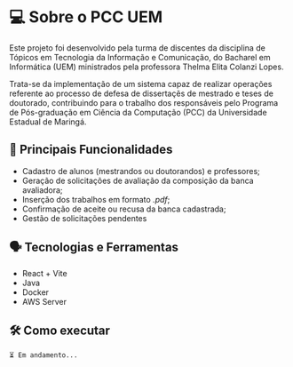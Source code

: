 # 💻 Sobre o PCC UEM

Este projeto foi desenvolvido pela turma de discentes da disciplina de Tópicos em Tecnologia da Informação e Comunicação, do Bacharel em Informática (UEM) ministrados pela professora Thelma Elita Colanzi Lopes.

Trata-se da implementação de um sistema capaz de realizar operações referente ao processo de defesa de dissertaçẽs de mestrado e teses de doutorado, contribuindo para o trabalho dos responsáveis pelo Programa de Pós-graduação em Ciência da Computação (PCC) da Universidade Estadual de Maringá.

## 🚧 Principais Funcionalidades

- Cadastro de alunos (mestrandos ou doutorandos) e professores;
- Geração de solicitações de avaliação da composição da banca avaliadora;
- Inserção dos trabalhos em formato _.pdf_;
- Confirmação de aceite ou recusa da banca cadastrada;
- Gestão de solicitações pendentes

## 🗣 Tecnologias e Ferramentas

- React + Vite
- Java
- Docker
- AWS Server

## 🛠️ Como executar

```bash
⏳ Em andamento...
```
